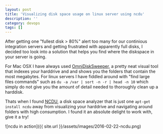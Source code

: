 ```yaml
---
layout: post
title: 'Visualizing disk space usage on linux server using ncdu'
description: ''
category: devops
tags: []
---
```


After getting one "fullest disk > 80%" alert too many for our continious integration servers and getting frustrated with apparently full disks, I decided too look into a solution that helps you find where the diskspace in your server is going.

For Mac OSX I have always used [OmniDiskSweeper](https://www.omnigroup.com/more), a pretty neat visual tool that indexes your harddrive and and shows you the folders that contain the most megabytes. For linux servers I have fiddled around with "find large files commands" such as `du -a /var | sort -n -r | head -n 10` which simply do not give you the amount of detail needed to thoroughly clean up a harddisk.

Thats when I found [NCDU](https://dev.yorhel.nl/ncdu), a disk space analyzer that is just one `apt-get install ncdu` away from visualizing your harddrive and navigating around folders with high consumption. I found it an absolute delight to work with, give it a try!

![ncdu in action]({{ site.url }}/assets/images/2016-02-22-ncdu.png)
